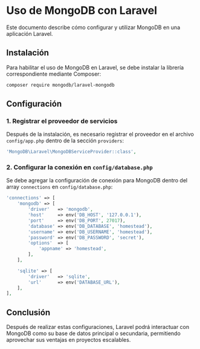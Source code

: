 # Uso de MongoDB con Laravel

Este documento describe cómo configurar y utilizar MongoDB en una aplicación Laravel.

## Instalación
Para habilitar el uso de MongoDB en Laravel, se debe instalar la librería correspondiente mediante Composer:

```sh
composer require mongodb/laravel-mongodb
```

## Configuración
### 1. Registrar el proveedor de servicios
Después de la instalación, es necesario registrar el proveedor en el archivo `config/app.php` dentro de la sección `providers`:

```php
'MongoDB\Laravel\MongoDBServiceProvider::class',
```

### 2. Configurar la conexión en `config/database.php`
Se debe agregar la configuración de conexión para MongoDB dentro del array `connections` en `config/database.php`:

```php
'connections' => [
    'mongodb' => [
        'driver'   => 'mongodb',
        'host'     => env('DB_HOST', '127.0.0.1'),
        'port'     => env('DB_PORT', 27017),
        'database' => env('DB_DATABASE', 'homestead'),
        'username' => env('DB_USERNAME', 'homestead'),
        'password' => env('DB_PASSWORD', 'secret'),
        'options'  => [
            'appname' => 'homestead',
        ],
    ],

    'sqlite' => [
        'driver'   => 'sqlite',
        'url'      => env('DATABASE_URL'),
    ],
],
```

## Conclusión
Después de realizar estas configuraciones, Laravel podrá interactuar con MongoDB como su base de datos principal o secundaria, permitiendo aprovechar sus ventajas en proyectos escalables.

